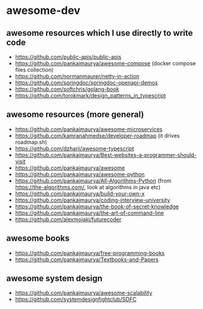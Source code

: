 # awesome-dev

## awesome resources which I use directly to write code
- https://github.com/public-apis/public-apis
- https://github.com/pankajmaurya/awesome-compose (docker compose files collection)
- https://github.com/normanmaurer/netty-in-action
- https://github.com/springdoc/springdoc-openapi-demos
- https://github.com/softchris/golang-book
- https://github.com/torokmark/design_patterns_in_typescript

## awesome resources (more general)
- https://github.com/pankajmaurya/awesome-microservices
- https://github.com/kamranahmedse/developer-roadmap (it drives roadmap.sh)
- https://github.com/dzharii/awesome-typescript
- https://github.com/pankajmaurya/Best-websites-a-programmer-should-visit
- https://github.com/pankajmaurya/awesome
- https://github.com/pankajmaurya/awesome-python
- https://github.com/pankajmaurya/All-Algorithms-Python (from https://the-algorithms.com/, look at algorithms in java etc)
- https://github.com/pankajmaurya/build-your-own-x
- https://github.com/pankajmaurya/coding-interview-university
- https://github.com/pankajmaurya/the-book-of-secret-knowledge
- https://github.com/pankajmaurya/the-art-of-command-line
- https://github.com/alexmojaki/futurecoder

## awesome books
- https://github.com/pankajmaurya/free-programming-books
- https://github.com/pankajmaurya/Textbooks-and-Papers

## awesome system design
- https://github.com/pankajmaurya/awesome-scalability
- https://github.com/systemdesignfightclub/SDFC
